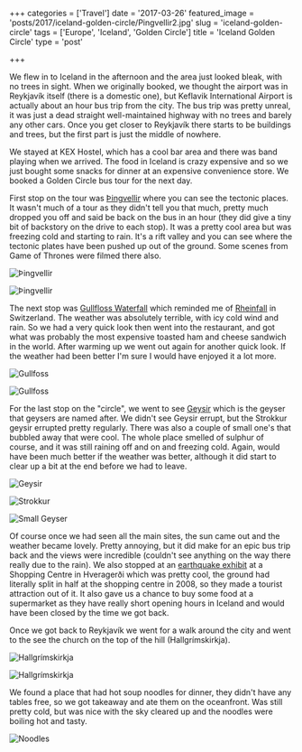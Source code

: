 +++
categories = ['Travel']
date = '2017-03-26'
featured_image = 'posts/2017/iceland-golden-circle/Pingvellir2.jpg'
slug = 'iceland-golden-circle'
tags = ['Europe', 'Iceland', 'Golden Circle']
title = 'Iceland Golden Circle'
type = 'post'

+++

We flew in to Iceland in the afternoon and the area just looked bleak, with no trees in sight.
When we originally booked, we thought the airport was in Reykjavík itself (there is a domestic one), but Keflavik International Airport is actually about an hour bus trip from the city. The bus trip was pretty unreal, it was just a dead straight well-maintained highway with no trees and barely any other cars. Once you get closer to Reykjavík there starts to be buildings and trees, but the first part is just the middle of nowhere.

We stayed at KEX Hostel, which has a cool bar area and there was band playing when we arrived. The food in Iceland is crazy expensive and so we just bought some snacks for dinner at an expensive convenience store. We booked a Golden Circle bus tour for the next day.

First stop on the tour was [Þingvellir](https://en.wikipedia.org/wiki/%C3%9Eingvellir) where you can see the tectonic places. It wasn't much of a tour as they didn't tell you that much, pretty much dropped you off and said be back on the bus in an hour (they did give a tiny bit of backstory on the drive to each stop). It was a pretty cool area but was freezing cold and starting to rain. It's a rift valley and you can see where the tectonic plates have been pushed up out of the ground. Some scenes from Game of Thrones were filmed there also.

![](Pingvellir2.jpg "Þingvellir")

![](Pingvellir1.jpg "Þingvellir")

The next stop was [Gullfloss Waterfall](https://en.wikipedia.org/wiki/Gullfoss) which reminded me of
[Rheinfall](/posts/2010/neuhausen-am-rheinfall) in Switzerland. The weather was absolutely terrible, with icy cold wind and rain. So we had a very quick look then went into the restaurant, and got what was probably the most expensive toasted ham and cheese sandwich in the world. After warming up we went out again for another quick look. If the weather had been better I'm sure I would have enjoyed it a lot more.

![](Gullfoss1.jpg "Gullfoss")

![](Gullfoss2.jpg "Gullfoss")

For the last stop on the "circle", we went to see [Geysir](https://en.wikipedia.org/wiki/Geysir) which is the geyser that geysers are named after. We didn't see Geysir errupt, but the Strokkur geysir errupted pretty regularly. There was also a couple of small one's that bubbled away that were cool. The whole place smelled of sulphur of course, and it was still raining off and on and freezing cold. Again, would have been much better if the weather was better, although it did start to clear up a bit at the end before we had to leave.

![](Geysir.jpg "Geysir")

![](Strokkur.jpg "Strokkur")

![](small-geyser.jpg "Small Geyser")

Of course once we had seen all the main sites, the sun came out and the weather became lovely. Pretty annoying, but it did make for an epic bus trip back and the views were incredible (couldn't see anything on the way there really due to the rain). We also stopped at an [earthquake exhibit](https://www.south.is/en/services/the-quake-2008) at a Shopping Centre in Hveragerði which was pretty cool, the ground had literally split in half at the shopping centre in 2008, so they made a tourist attraction out of it. It also gave us a chance to buy some food at a supermarket as they have really short opening hours in Iceland and would have been closed by the time we got back.

Once we got back to Reykjavík we went for a walk around the city and went to the see the church on the top of the hill (Hallgrímskirkja).

![](church1.jpg "Hallgrímskirkja")

![](church2.jpg "Hallgrímskirkja")

We found a place that had hot soup noodles for dinner, they didn't have any tables free, so we got takeaway and ate them on the oceanfront. Was still pretty cold, but was nice with the sky cleared up and the noodles were boiling hot and tasty.

![](dinner.jpg "Noodles")